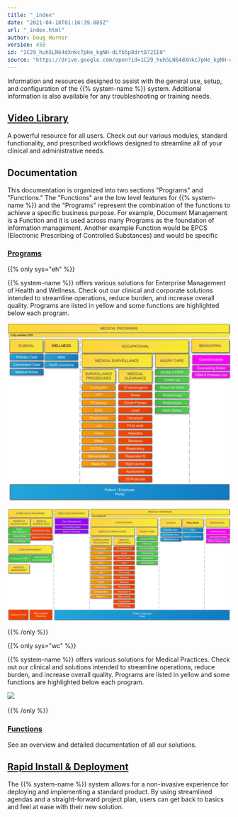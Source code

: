 ```yaml
---
title: "_index"
date: "2021-04-18T01:16:39.885Z"
url: "_index.html"
author: Doug Horner
version: 459
id: "1C29_huh5LN64dXnkc7pHe_kgNH-dLYb5p8drt872IE0"
source: "https://drive.google.com/open?id=1C29_huh5LN64dXnkc7pHe_kgNH-dLYb5p8drt872IE0"
---
```

Information and resources designed to assist with the general use, setup, and configuration of the {{% system-name %}} system. Additional information is also available for any troubleshooting or training needs.

## [Video Library](videos-and-demonstrations.html)

A powerful resource for all users. Check out our various modules, standard functionality, and prescribed workflows designed to streamline all of your clinical and administrative needs.





## Documentation

This documentation is organized into two sections "Programs" and "Functions."  The "Functions" are the low level features for {{% system-name %}} and the "Programs" represent the combination of the functions to achieve a specific business purpose.  For example, Document Management is a Function and it is used across many Programs as the foundation of information management.  Another example Function would be EPCS (Electronic Prescribing of Controlled Substances) and would be specific  

### [Programs](programs.html)

{{% only sys="eh" %}}



{{% system-name %}} offers various solutions for Enterprise Management of Health and Wellness. Check out our clinical and corporate solutions intended to streamline operations, reduce burden, and increase overall quality.  Programs are listed in yellow and some functions are highlighted below each program.

<object type="image/svg+xml" data="diagrams/wc-positioning.svg"><img src="diagrams/wc-positioning.svg" /></object>



<object type="image/svg+xml" data="diagrams/eh-positioning.svg"><img src="diagrams/eh-positioning.svg" /></object>

{{% /only %}}


{{% only sys="wc" %}}



{{% system-name %}} offers various solutions for Medical Practices. Check out our clinical and solutions intended to streamline operations, reduce burden, and increase overall quality.  Programs are listed in yellow and some functions are highlighted below each program.



![](https://lh6.googleusercontent.com/cbAYq3cbzLHmVtdYurUpdbroqPbw_k2OT0Ku87qHLgq3vknlRsw0UBysJ2tNMNHcJKGyLlxp7ZCopdnL1hmS8gXRnFJ3KNxg9r625lHjZkXZNsLeMTuBQ1lgoKTaOYMENRuq3W2MXyCse5JiZA)

{{% /only %}}




### [Functions](functions.html)

See an overview and detailed documentation of all our solutions.

## [Rapid Install & Deployment](rapid-deployment.html)

The {{% system-name %}} system allows for a non-invasive experience for deploying and implementing a standard product. By using streamlined agendas and a straight-forward project plan, users can get back to basics and feel at ease with their new solution.



